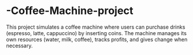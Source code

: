 # -Coffee-Machine-project
This project simulates a coffee machine where users can purchase drinks (espresso, latte, cappuccino) by inserting coins. The machine manages its own resources (water, milk, coffee), tracks profits, and gives change when necessary.

